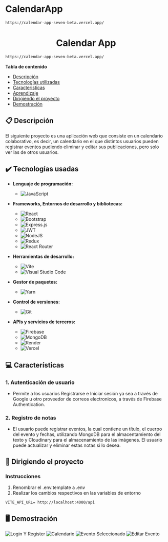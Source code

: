 # CalendarApp
```
https://calendar-app-seven-beta.vercel.app/
```




<h1 align="center"> Calendar App </h1>

```bash
https://calendar-app-seven-beta.vercel.app/
```


**Tabla de contenido**   
* [Descripción](#descripcion)
* [Tecnologías utilizadas](#tec-util)
* [Caracteristicas](#caract)
* [Aprendizaje](#aprendizaje)
* [Dirigiendo el proyecto](#instrucciones)
* [Demostración](#img)
## 📋 Descripción<a name="descripcion"></a>
  El siguiente proyecto es una aplicación web que consiste en un calendario colaborativo, es decir, un calendario en el que distintos usuarios pueden registrar eventos pudiendo eliminar y editar sus publicaciones, pero solo ver las de otros usuarios.

## ✔️ Tecnologías usadas<a name="tec-util"></a>

* <b>Lenguaje de programación:</b>
  * ![JavaScript](https://img.shields.io/badge/javascript-%23323330.svg?style=for-the-badge&logo=javascript&logoColor=%23F7DF1E)

* <b>Frameworks, Entornos de desarrollo y bibliotecas:</b>
  * ![React](https://img.shields.io/badge/react-%2320232a.svg?style=for-the-badge&logo=react&logoColor=%2361DAFB)
  * ![Bootstrap](https://img.shields.io/badge/bootstrap-%238511FA.svg?style=for-the-badge&logo=bootstrap&logoColor=white)
  * ![Express.js](https://img.shields.io/badge/express.js-%23404d59.svg?style=for-the-badge&logo=express&logoColor=%2361DAFB)
  * ![JWT](https://img.shields.io/badge/JWT-black?style=for-the-badge&logo=JSON%20web%20tokens)
  * ![NodeJS](https://img.shields.io/badge/node.js-6DA55F?style=for-the-badge&logo=node.js&logoColor=white)
  * ![Redux](https://img.shields.io/badge/redux-%23593d88.svg?style=for-the-badge&logo=redux&logoColor=white)
  * ![React Router](https://img.shields.io/badge/React_Router-CA4245?style=for-the-badge&logo=react-router&logoColor=white)
        
* <b>Herramientas de desarrollo:</b>
  * ![Vite](https://img.shields.io/badge/vite-%23646CFF.svg?style=for-the-badge&logo=vite&logoColor=white)
  * ![Visual Studio Code](https://img.shields.io/badge/Visual%20Studio%20Code-0078d7.svg?style=for-the-badge&logo=visual-studio-code&logoColor=white)
    
* <b>Gestor de paquetes:</b>
  * ![Yarn](https://img.shields.io/badge/yarn-%232C8EBB.svg?style=for-the-badge&logo=yarn&logoColor=white)
    
* <b>Control de versiones:</b>
  * ![Git](https://img.shields.io/badge/git-%23F05033.svg?style=for-the-badge&logo=git&logoColor=white)

* <b>APIs y servicios de terceros:</b>
  * ![Firebase](https://img.shields.io/badge/firebase-a08021?style=for-the-badge&logo=firebase&logoColor=ffcd34)
  * ![MongoDB](https://img.shields.io/badge/MongoDB-%234ea94b.svg?style=for-the-badge&logo=mongodb&logoColor=white)
  * ![Render](https://img.shields.io/badge/Render-%46E3B7.svg?style=for-the-badge&logo=render&logoColor=white)
  * ![Vercel](https://img.shields.io/badge/vercel-%23000000.svg?style=for-the-badge&logo=vercel&logoColor=white)
  

    

## 💻 Características<a name="caract"></a>

### 1. Autenticación de usuario
- Permite a los usuarios Registrarse e Iniciar sesión ya sea a través de Google u otro proveedor de correos electronicos, a través de Firebase Authentication.
### 2. Registro de notas
- El usuario puede registrar eventos, la cual contiene un título, el cuerpo del evento y fechas, utilizando MongoDB para el almacentamiento del texto y Cloudinary para el almacenamiento de las imágenes. El usuario puede actualizar y eliminar estas notas si lo desea.


## 🚦 Dirigiendo el proyecto<a name="instrucciones"></a>

### Instrucciones
1. Renombrar el .env.template a .env
2. Realizar los cambios respectivos en las variables de entorno

```
VITE_API_URL= http://localhost:4000/api

```




## 🖥️ Demostración<a name="img"></a>

![Login Y Register](![image](https://github.com/IvanParada/CalendarApp/assets/118088453/a5d8835f-73e3-461c-9b5d-5a088dceab4b))
![Calendario](https://github.com/IvanParada/CalendarApp/assets/118088453/48dfeb82-c6b9-45ea-9be6-4315735c6eab)
![Evento Seleccionado](https://github.com/IvanParada/CalendarApp/assets/118088453/f77d0028-1282-4700-94e3-d41066189815)
![Editar Evento](https://github.com/IvanParada/CalendarApp/assets/118088453/c4c04460-81e8-47da-93b7-ff71ef0d4b29)






